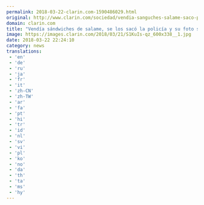 ```yaml
---
permalink: 2018-03-22-clarin.com-1590486029.html
original: http://www.clarin.com/sociedad/vendia-sanguches-salame-saco-policia-foto-hizo-viral_0_rJJ4Io-9f.html
domain: clarin.com
title: "Vendía sándwiches de salame, se los sacó la policía y su foto se hizo viral"
image: https://images.clarin.com/2018/03/21/S1KuIs-qz_600x338__1.jpg
date: 2018-03-22 22:24:10
category: news
translations: 
 - 'en'
 - 'de'
 - 'ru'
 - 'ja'
 - 'fr'
 - 'it'
 - 'zh-CN'
 - 'zh-TW'
 - 'ar'
 - 'fa'
 - 'pt'
 - 'hi'
 - 'tr'
 - 'id'
 - 'nl'
 - 'sv'
 - 'vi'
 - 'pl'
 - 'ko'
 - 'no'
 - 'da'
 - 'th'
 - 'ta'
 - 'ms'
 - 'hy'
---
```


